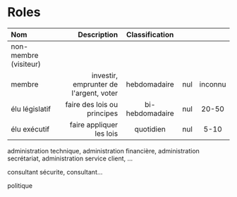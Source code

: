 # Roles

| Nom         | Description | Classification |   |   |
|:------------|------------:|:--------------:|:-:|:-:|
| non-membre (visiteur) |  |  |  |  |
| membre | investir, emprunter de l'argent, voter | hebdomadaire | nul | inconnu |
| élu législatif | faire des lois ou principes | bi-hebdomadaire | nul | 20-50 |
| élu exécutif | faire appliquer les lois | quotidien | nul | 5-10 |

 administration technique,
 administration financière,
 administration secrétariat,
 administration service client,
 ...
 
 consultant sécurite,
 consultant...
 
 politique